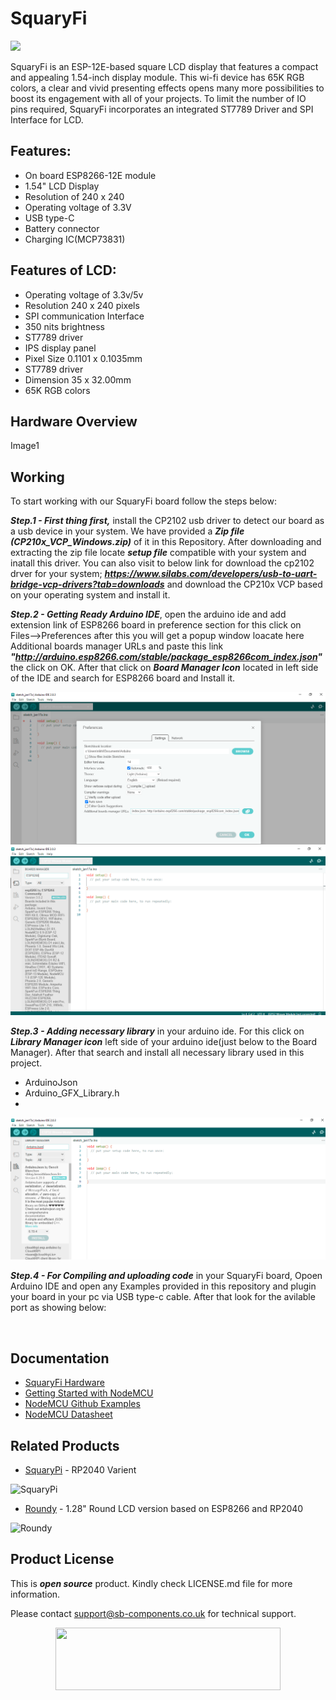 # SquaryFi

<img src ="https://cdn.shopify.com/s/files/1/1217/2104/products/2_12d19ffa-bcda-47bf-8ea9-bb76fc40aee3.png?v=1670307456&width=400" />

SquaryFi is an ESP-12E-based square LCD display that features a compact and appealing 1.54-inch display module. This wi-fi device has 65K RGB colors, a clear and vivid presenting effects opens many more possibilities to boost its engagement with all of your projects. To limit the number of IO pins required, SquaryFi incorporates an integrated ST7789 Driver and SPI Interface for LCD.

## Features:

* On board ESP8266-12E module
* 1.54" LCD Display
* Resolution of 240 x 240
* Operating voltage of 3.3V
* USB type-C
* Battery connector
* Charging IC(MCP73831)

## Features of LCD:

* Operating voltage of 3.3v/5v
* Resolution 240 x 240 pixels
* SPI communication Interface
* 350 nits brightness
* ST7789 driver
* IPS display panel
* Pixel Size 0.1101 x 0.1035mm
* ST7789 driver
* Dimension 35 x 32.00mm
* 65K RGB colors

## Hardware Overview

Image1


## Working

To start working with our SquaryFi board follow the steps below:

***Step.1 - First thing first,*** install the CP2102 usb driver to detect our board as a usb device in your system. We have provided a ***Zip file (CP210x_VCP_Windows.zip)*** of it in this Repository. After downloading and extracting the zip file locate ***setup file*** compatible with your system and inatall this driver. You can also visit to below link for download the cp2102 drver for your system; ***https://www.silabs.com/developers/usb-to-uart-bridge-vcp-drivers?tab=downloads*** and download the CP210x VCP based on your operating system and install it.

***Step.2 - Getting Ready Arduino IDE***, open the arduino ide and add extension link of ESP8266 board in preference section for this click on Files-->Preferences after this you will get a popup window loacate here Additional boards manager URLs and paste this link ***"http://arduino.esp8266.com/stable/package_esp8266com_index.json"*** the click on OK. After that click on ***Board Manager Icon*** located in left side of the IDE and search for ESP8266 board and Install it.

<img src ="https://github.com/sbcshop/SquaryFi-Software/blob/main/images/Scr1.png" />

<img src ="https://github.com/sbcshop/SquaryFi-Software/blob/main/images/Scr2.png" />

***Step.3 - Adding necessary library*** in your arduino ide. For this click on ***Library Manager icon*** left side of your arduino ide(just below to the Board Manager). After that search and install all necessary library used in this project.


* ArduinoJson 
* Arduino_GFX_Library.h
*

<img src ="https://github.com/sbcshop/SquaryFi-Software/blob/main/images/Scr3.png" />

***Step.4 - For Compiling and uploading code*** in your SquaryFi board, Opoen Arduino IDE and open any Examples provided in this repository and plugin your board in your pc via USB type-c cable. After that look for the avilable port as showing below:

<img src ="" />





## Documentation

* [SquaryFi Hardware](https://github.com/sbcshop/SquaryFi-Hardware)
* [Getting Started with NodeMCU](http://www.nodemcu.com/index_en.html)
* [NodeMCU Github Examples](https://github.com/orgs/nodemcu/repositories)
* [NodeMCU Datasheet](https://www.espressif.com/sites/default/files/documentation/0a-esp8266ex_datasheet_en.pdf)

## Related Products

* [SquaryPi](https://shop.sb-components.co.uk/products/squary?variant=40443840921683) -  RP2040 Varient

 ![SquaryPi](https://cdn.shopify.com/s/files/1/1217/2104/products/1_5874b3b5-2a2f-453e-bf54-abbf2a26acb9.png?v=1670307456&width=300)
 
 * [Roundy](https://shop.sb-components.co.uk/products/roundy?variant=39785171681363) - 1.28" Round LCD version based on ESP8266 and RP2040
 
 ![Roundy](https://cdn.shopify.com/s/files/1/1217/2104/products/roundypi.png?v=1650457581&width=300)

## Product License

This is ***open source*** product. Kindly check LICENSE.md file for more information.

Please contact support@sb-components.co.uk for technical support.
<p align="center">
  <img width="360" height="100" src="https://cdn.shopify.com/s/files/1/1217/2104/files/Logo_sb_component_3.png?v=1666086771&width=300">
</p>


